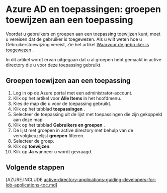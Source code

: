 <properties
    pageTitle="Azure AD en toepassingen: groepen toewijzen aan een toepassing | Microsoft Azure"
    description="Het implementeren van toewijzingen voor Azure toepassingen groeperen."
    services="active-directory"
    documentationCenter=""
    authors="IHenkel"
    manager="femila"
    editor=""/>

<tags
    ms.service="active-directory"
    ms.workload="identity"
    ms.tgt_pltfrm="na"
    ms.devlang="na"
    ms.topic="article"
    ms.date="12/03/2015"
    ms.author="inhenk"/>

# <a name="azure-ad-and-applications-assigning-groups-to-an-application"></a>Azure AD en toepassingen: groepen toewijzen aan een toepassing
Voordat u gebruikers en groepen aan een toepassing toewijzen kunt, moet u vereisen dat de gebruiker is toegewezen. Als u wilt weten hoe u Gebruikerstoewijzing vereist, Zie het artikel [Waarvoor de gebruiker is toegewezen](active-directory-applications-guiding-developers-requiring-user-assignment.md) .

In dit artikel wordt ervan uitgegaan dat u al groepen hebt gemaakt in active directory die u voor deze toepassing gebruikt.

## <a name="assigning-groups-to-an-application"></a>Groepen toewijzen aan een toepassing
1. Log in op de Azure portal met een administrator-account.
2. Klik op het artikel voor **Alle Items** in het hoofdmenu.
3. Kies de map die u voor de toepassing gebruikt.
4. Klik op het tabblad **toepassingen** .
5. Selecteer de toepassing uit de lijst met toepassingen die zijn gekoppeld aan deze map.
6. Klik op het tabblad **Gebruikers en groepen** .
7. De lijst met groepen in active directory met behulp van de vervolgkeuzelijst **groepen** filteren.
8. Selecteer de groep.
9. Klik op **toewijzen**.
10. Klik op **Ja** wanneer u wordt gevraagd.

## <a name="next-steps"></a>Volgende stappen
[AZURE.INCLUDE [active-directory-applications-guiding-developers-for-lob-applications-toc.md](../../includes/active-directory-applications-guiding-developers-for-lob-applications-toc.md)]
